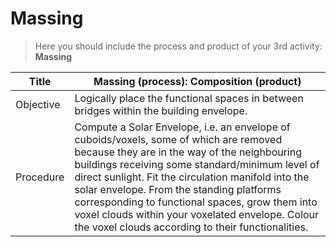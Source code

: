 # Massing

> Here you should include the process and product of your 3rd activity: **Massing**

| Title     | Massing (process): Composition (product)                                                                                                                                                                                                                                                                                                                                                                                                                  |
|-----------|-----------------------------------------------------------------------------------------------------------------------------------------------------------------------------------------------------------------------------------------------------------------------------------------------------------------------------------------------------------------------------------------------------------------------------------------------------------|
| Objective | Logically place the functional spaces in between bridges within the building envelope.                                                                                                                                                                                                                                                                                                                                                                    |
| Procedure | Compute a Solar Envelope, i.e. an envelope of cuboids/voxels, some of which are removed because they are in the way of the neighbouring buildings receiving some standard/minimum level of direct sunlight. Fit the circulation manifold into the solar envelope. From the standing platforms corresponding to functional spaces, grow them into voxel clouds within your voxelated envelope. Colour the voxel clouds according to their functionalities. |